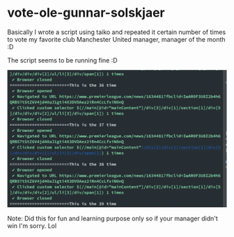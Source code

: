 # vote-ole-gunnar-solskjaer
Basically I wrote a script using taiko and repeated it certain number of times to vote my favorite club Manchester United manager, manager of the month :D

The script seems to be running fine :D

![Script running](https://github.com/tsachit/vote-ole-gunnar-solskjaer/blob/master/taiko-voting.png?raw=true)

Note: Did this for fun and learning purpose only so if your manager didn't win I'm sorry. Lol
